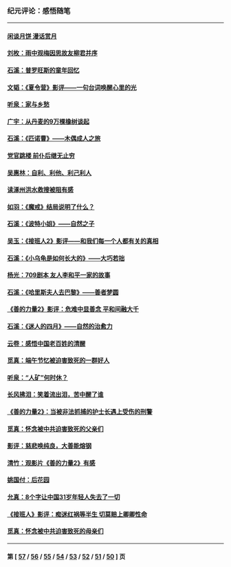 ### 纪元评论：感悟随笔
---
#### [闲谈月饼 漫话赏月](../../pages/nsc1035/n14084548.md) 
#### [刘枚：雨中观梅因思故友柳君并序](../../pages/nsc1035/n14084198.md) 
#### [石溪：普罗旺斯的童年回忆](../../pages/nsc1035/n14079638.md) 
#### [文韬：《夏令营》影评——一句台词唤醒心里的光](../../pages/nsc1035/n14079107.md) 
#### [听泉：家与乡愁](../../pages/nsc1035/n14068482.md) 
#### [广宇：从丹麦的9万棵橡树谈起](../../pages/nsc1035/n14061428.md) 
#### [石溪：《匹诺曹》——木偶成人之旅](../../pages/nsc1035/n14061424.md) 
#### [党官跳楼 前仆后继无止穷](../../pages/nsc1035/n14058175.md) 
#### [吴惠林：自利、利他、利己利人](../../pages/nsc1035/n14052459.md) 
#### [读涿州洪水救搜被阻有感](../../pages/nsc1035/n14049641.md) 
#### [如羽：《魔戒》结局说明了什么？](../../pages/nsc1035/n14048860.md) 
#### [石溪：《波特小姐》——自然之子](../../pages/nsc1035/n14048291.md) 
#### [吴玉：《接班人2》影评——和我们每一个人都有关的真相](../../pages/nsc1035/n14041114.md) 
#### [石溪：《小乌龟是如何长大的》——大巧若拙](../../pages/nsc1035/n14037479.md) 
#### [杨光：709剧本 友人李和平一家的故事](../../pages/nsc1035/n14032047.md) 
#### [石溪：《哈里斯夫人去巴黎》——善者梦圆](../../pages/nsc1035/n14031778.md) 
#### [《善的力量2》影评：危难中显善念 平和间融大千](../../pages/nsc1035/n14028390.md) 
#### [石溪：《迷人的四月》——自然的治愈力](../../pages/nsc1035/n14027049.md) 
#### [云卷：感悟中国老百姓的清醒](../../pages/nsc1035/n14025152.md) 
#### [觅真：端午节忆被迫害致死的一群好人](../../pages/nsc1035/n14020985.md) 
#### [听泉：“人矿”何时休？](../../pages/nsc1035/n14016609.md) 
#### [长风拂泪：笑着流出泪，苦中醒了谁](../../pages/nsc1035/n14016469.md) 
#### [《善的力量2》：当被非法抓捕的护士长遇上受伤的刑警](../../pages/nsc1035/n14015561.md) 
#### [觅真：怀念被中共迫害致死的父亲们](../../pages/nsc1035/n14014258.md) 
#### [影评：慈悲唤纯良，大善能熔钢](../../pages/nsc1035/n14010867.md) 
#### [清竹：观影片《善的力量2》有感](../../pages/nsc1035/n14010015.md) 
#### [姚国付：后花园](../../pages/nsc1035/n14005301.md) 
#### [允真：8个字让中国31岁年轻人失去了一切](../../pages/nsc1035/n13999093.md) 
#### [《接班人》影评：痴迷红祸等半生 切莫赔上卿卿性命](../../pages/nsc1035/n13998676.md) 
#### [觅真：怀念被中共迫害致死的母亲们](../../pages/nsc1035/n13997271.md) 

---
#### 第 [ [57](./57.md) / [56](./56.md) / [55](./55.md) / [54](./54.md) / [53](./53.md) / [52](./52.md) / [51](./51.md) / [50](./50.md) ] 页
